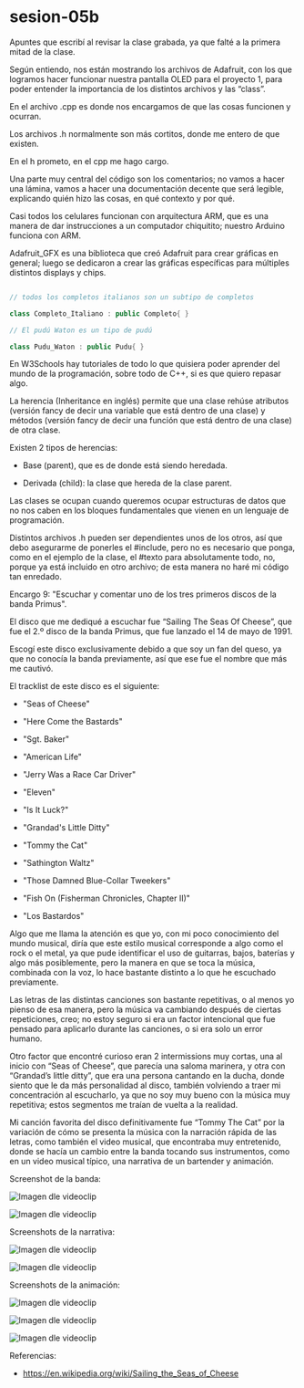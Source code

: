 # sesion-05b

Apuntes que escribí al revisar la clase grabada, ya que falté a la primera mitad de la clase.

Según entiendo, nos están mostrando los archivos de Adafruit, con los que logramos hacer funcionar nuestra pantalla OLED para el proyecto 1, para poder entender la importancia de los distintos archivos y las “class”.

En el archivo .cpp es donde nos encargamos de que las cosas funcionen y ocurran.

Los archivos .h normalmente son más cortitos, donde me entero de que existen.

En el h prometo, en el cpp me hago cargo.

Una parte muy central del código son los comentarios; no vamos a hacer una lámina, vamos a hacer una documentación decente que será legible, explicando quién hizo las cosas, en qué contexto y por qué.

Casi todos los celulares funcionan con arquitectura ARM, que es una manera de dar instrucciones a un computador chiquitito; nuestro Arduino funciona con ARM.

Adafruit_GFX es una biblioteca que creó Adafruit para crear gráficas en general; luego se dedicaron a crear las gráficas específicas para múltiples distintos displays y chips.

``` cpp

// todos los completos italianos son un subtipo de completos

class Completo_Italiano : public Completo{ }

// El pudú Waton es un tipo de pudú

class Pudu_Waton : public Pudu{ }

```

En W3Schools hay tutoriales de todo lo que quisiera poder aprender del mundo de la programación, sobre todo de C++, si es que quiero repasar algo.

La herencia (Inheritance en inglés) permite que una clase rehúse atributos (versión fancy de decir una variable que está dentro de una clase) y métodos (versión fancy de decir una función que está dentro de una clase) de otra clase.

Existen 2 tipos de herencias:  

- Base (parent), que es de donde está siendo heredada.  

- Derivada (child): la clase que hereda de la clase parent.  

Las clases se ocupan cuando queremos ocupar estructuras de datos que no nos caben en los bloques fundamentales que vienen en un lenguaje de programación.

Distintos archivos .h pueden ser dependientes unos de los otros, así que debo asegurarme de ponerles el #include, pero no es necesario que ponga, como en el ejemplo de la clase, el #texto para absolutamente todo, no, porque ya está incluido en otro archivo; de esta manera no haré mi código tan enredado.

Encargo 9: "Escuchar y comentar uno de los tres primeros discos de la banda Primus".

El disco que me dediqué a escuchar fue “Sailing The Seas Of Cheese”, que fue el 2.º disco de la banda Primus, que fue lanzado el 14 de mayo de 1991.

Escogí este disco exclusivamente debido a que soy un fan del queso, ya que no conocía la banda previamente, así que ese fue el nombre que más me cautivó.

El tracklist de este disco es el siguiente:    

- "Seas of Cheese"

- "Here Come the Bastards"

- "Sgt. Baker"

- "American Life"

- "Jerry Was a Race Car Driver"

- "Eleven"

- "Is It Luck?"

- "Grandad's Little Ditty"

- "Tommy the Cat" 

- "Sathington Waltz"

- "Those Damned Blue-Collar Tweekers"

- "Fish On (Fisherman Chronicles, Chapter II)"

- "Los Bastardos"

Algo que me llama la atención es que yo, con mi poco conocimiento del mundo musical, diría que este estilo musical corresponde a algo como el rock o el metal, ya que pude identificar el uso de guitarras, bajos, baterías y algo más posiblemente, pero la manera en que se toca la música, combinada con la voz, lo hace bastante distinto a lo que he escuchado previamente.

Las letras de las distintas canciones son bastante repetitivas, o al menos yo pienso de esa manera, pero la música va cambiando después de ciertas repeticiones, creo; no estoy seguro si era un factor intencional que fue pensado para aplicarlo durante las canciones, o si era solo un error humano.

Otro factor que encontré curioso eran 2 intermissions muy cortas, una al inicio con “Seas of Cheese”, que parecía una saloma marinera, y otra con “Grandad’s little ditty”, que era una persona cantando en la ducha, donde siento que le da más personalidad al disco, también volviendo a traer mi concentración al escucharlo, ya que no soy muy bueno con la música muy repetitiva; estos segmentos me traían de vuelta a la realidad.

Mi canción favorita del disco definitivamente fue “Tommy The Cat” por la variación de cómo se presenta la música con la narración rápida de las letras, como también el video musical, que encontraba muy entretenido, donde se hacía un cambio entre la banda tocando sus instrumentos, como en un video musical típico, una narrativa de un bartender y animación.

Screenshot de la banda:

![Imagen dle videoclip](./imagenes/sesion-05b-TommyTheCat01.png)

![Imagen dle videoclip](./imagenes/sesion-05b-TommyTheCat02.png)

Screenshots de la narrativa:

![Imagen dle videoclip](./imagenes/sesion-05b-TommyTheCat03.png)

![Imagen dle videoclip](./imagenes/sesion-05b-TommyTheCat04.png)

Screenshots de la animación:

![Imagen dle videoclip](./imagenes/sesion-05b-TommyTheCat05.png)

![Imagen dle videoclip](./imagenes/sesion-05b-TommyTheCat06.png)

![Imagen dle videoclip](./imagenes/sesion-05b-TommyTheCat07.png)

Referencias:  

- https://en.wikipedia.org/wiki/Sailing_the_Seas_of_Cheese


